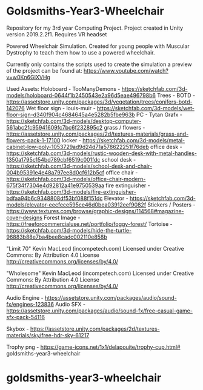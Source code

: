 # Goldsmiths-Year3-Wheelchair

Repository for my 3rd year Computing Project.
Project created in Unity version 2019.2.2f1.
Requires VR headset

Powered Wheelchair Simulation.
Created for young people with Muscular Dystrophy to teach them how to use a powered wheelchair.

Currently only contains the scripts used to create the simulation a preview of the project can be found at: https://www.youtube.com/watch?v=w0Kn6GIXVHg


Used Assets:
Holoboard - TooManyDemons - https://sketchfab.com/3d-models/holoboard-0644f1b2450543e2a96d5eae496798b6
Trees - BOTD - https://assetstore.unity.com/packages/3d/vegetation/trees/conifers-botd-142076
Wet floor sign - louis-muir  - https://sketchfab.com/3d-models/wet-floor-sign-d340f904c4684645a4e5282b5fbe963b
PC - Tytan Grafx  - https://sketchfab.com/3d-models/desktop-computer-561abc2fc95941609fc7bc6f232895c2
grass / flowers - https://assetstore.unity.com/packages/2d/textures-materials/grass-and-flowers-pack-1-17100
locker - https://sketchfab.com/3d-models/metal-cabinet-low-poly-1053729ad9d24d71a578622251f76deb
office desk - https://sketchfab.com/3d-models/rustic-wooden-desk-with-metal-handles-1350a1795c154bd789cbf6519c001fdc
school desk - https://sketchfab.com/3d-models/school-desk-and-chair-004b95391e4e48a797ee8d0cf612b5cf
office chair - https://sketchfab.com/3d-models/office-chair-modern-675f34f7304e4d92812a41e9750539aa
fire extinguisher - https://sketchfab.com/3d-models/fire-extinguisher-bdfaa94b6c9348808df53bf088f151dc
Elevator - https://sketchfab.com/3d-models/elevator-eecfece595ce46d0bea03912eef9082f
Stickers / Posters - https://www.textures.com/browse/graphic-designs/114568#magazine-cover-designs
Forest Image - https://freeforcommercialuse.net/portfolio/foggy-forest/
Tortoise - https://sketchfab.com/3d-models/hide-the-turtle-96883b88e7ba4bee8cadc002110e858b

"Limit 70" Kevin MacLeod (incompetech.com)
Licensed under Creative Commons: By Attribution 4.0 License
http://creativecommons.org/licenses/by/4.0/

"Wholesome" Kevin MacLeod (incompetech.com)
Licensed under Creative Commons: By Attribution 4.0 License
http://creativecommons.org/licenses/by/4.0/

Audio Engine - https://assetstore.unity.com/packages/audio/sound-fx/engines-123836
Audio SFX - https://assetstore.unity.com/packages/audio/sound-fx/free-casual-game-sfx-pack-54116

Skybox - https://assetstore.unity.com/packages/2d/textures-materials/sky/free-hdr-sky-61217

Trophy png - https://game-icons.net/1x1/delapouite/trophy-cup.html# goldsmiths-year3-wheelchair
# goldsmiths-year3-wheelchair
